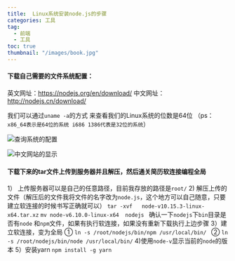 ```yaml
---
title:  Linux系统安装node.js的步骤
categories: 工具
tag:
  - 前端
  - 工具
toc: true
thumbnail: "/images/book.jpg"
---
```

#### 下载自己需要的文件系统配置：
 英文网址：https://nodejs.org/en/download/
 中文网址：http://nodejs.cn/download/

我们可以通过`uname -a`的方式 来查看我们的Linux系统的位数是64位
（ps：`x86_64表示是64位的系统 i686 1386代表是32位的系统`）
<!--more-->

![查询系统的配置](https://upload-images.jianshu.io/upload_images/13681871-9dca87c93404e1f1.png?imageMogr2/auto-orient/strip%7CimageView2/2/w/1240)

![中文网站的显示](https://upload-images.jianshu.io/upload_images/13681871-2879c4a04c15e465.png?imageMogr2/auto-orient/strip%7CimageView2/2/w/1240)

#### 下载下来的tar文件上传到服务器并且解压，然后通关简历软连接编程全局
1） 上传服务器可以是自己的任意路径，目前我存放的路径是`root/`
2) 解压上传的文件（解压后的文件我将文件的名字改为`node.js`，这个地方可以自己随意，只要建立软连接的时候书写正确就可以）
` tar -xvf   node-v10.15.3-linux-x64.tar.xz `
`mv node-v6.10.0-linux-x64  nodejs `
确认一下`nodejs`下`bin`目录是否有`node` 和`npm`文件，如果有执行软连接，如果没有重新下载执行上边步骤
3）建立软连接，变为全局
   ① `ln -s /root/nodejs/bin/npm /usr/local/bin/ `
   ② `ln -s /root/nodejs/bin/node /usr/local/bin/`
4)使用`node-v`显示当前的`node`的版本
5）安装yarn
`npm install -g yarn`